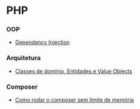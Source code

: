 # PHP

### OOP
- [Dependency Injection](./topics/di.md)

### Arquitetura
- [Classes de domínio, Entidades e Value Objects](./topics/arq-entidades.md)

### Composer
- [Como rodar o composer sem limite de memória](./topics/php-composersemlimite.md)